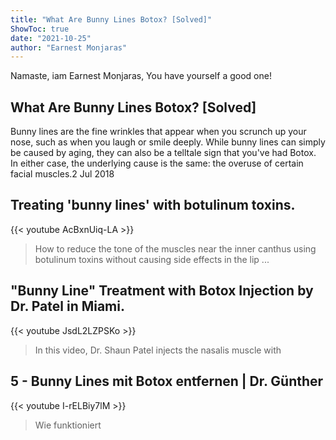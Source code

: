 ```yaml
---
title: "What Are Bunny Lines Botox? [Solved]"
ShowToc: true 
date: "2021-10-25"
author: "Earnest Monjaras" 
---
```


Namaste, iam Earnest Monjaras, You have yourself a good one!
## What Are Bunny Lines Botox? [Solved]
 Bunny lines are the fine wrinkles that appear when you scrunch up your nose, such as when you laugh or smile deeply. While bunny lines can simply be caused by aging, they can also be a telltale sign that you've had Botox. In either case, the underlying cause is the same: the overuse of certain facial muscles.2 Jul 2018

## Treating 'bunny lines' with botulinum toxins.
{{< youtube AcBxnUiq-LA >}}
>How to reduce the tone of the muscles near the inner canthus using botulinum toxins without causing side effects in the lip ...

## "Bunny Line" Treatment with Botox Injection by Dr. Patel in Miami.
{{< youtube JsdL2LZPSKo >}}
>In this video, Dr. Shaun Patel injects the nasalis muscle with 

## 5 - Bunny Lines mit Botox entfernen | Dr. Günther
{{< youtube I-rELBiy7lM >}}
>Wie funktioniert 

